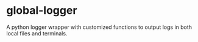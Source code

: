 # global-logger
A python logger wrapper with customized functions to output logs in both local files and terminals.
